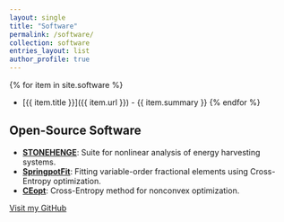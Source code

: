 ```yaml
---
layout: single
title: "Software"
permalink: /software/
collection: software
entries_layout: list
author_profile: true
---
```


{% for item in site.software %}
- [{{ item.title }}]({{ item.url }}) - {{ item.summary }}
{% endfor %}

## Open-Source Software

- **[STONEHENGE](https://github.com/americocunhajr/STONEHENGE)**: Suite for nonlinear analysis of energy harvesting systems.
- **[SpringpotFit](https://github.com/americocunhajr/SpringpotFit)**: Fitting variable-order fractional elements using Cross-Entropy optimization.
- **[CEopt](https://github.com/americocunhajr/CEopt)**: Cross-Entropy method for nonconvex optimization.

[Visit my GitHub](https://github.com/americocunhajr/)
